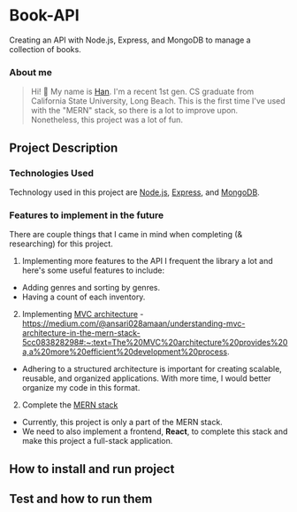 # Book-API
Creating an API with Node.js, Express, and MongoDB to manage a collection of books. 

### About me
> Hi! 👋 My name is [Han](https://www.linkedin.com/in/hmp36/). I'm a recent 1st gen. CS graduate from California State University, Long Beach. This is the first time I've used with the "MERN" stack, so there is a lot to improve upon. Nonetheless, this project was a lot of fun.

## Project Description 
### 

### Technologies Used
Technology used in this project are [Node.js](https://nodejs.org/en/about), [Express](https://expressjs.com/), and [MongoDB](https://www.mongodb.com/). 

### Features to implement in the future
There are couple things that I came in mind when completing (& researching) for this project. 

1) Implementing more features to the API
I frequent the library a lot and here's some useful features to include:
- Adding genres and sorting by genres. 
- Having a count of each inventory. 

2) Implementing [MVC architecture](https://medium.com/@ansari028amaan/understanding-mvc-architecture-in-the-mern-stack-5cc083828298#:~:text=The%20MVC%20architecture%20provides%20a,a%20more%20efficient%20development%20process.)
-https://medium.com/@ansari028amaan/understanding-mvc-architecture-in-the-mern-stack-5cc083828298#:~:text=The%20MVC%20architecture%20provides%20a,a%20more%20efficient%20development%20process.
- Adhering to a structured architecture is important for creating scalable, reusable, and organized applications. With more time, I would better organize my code in this format.

2) Complete the [MERN stack](https://www.mongodb.com/mern-stack)
- Currently, this project is only a part of the MERN stack. 
- We need to also implement a frontend, **React**, to complete this stack and make this project a full-stack application. 


## How to install and run project


## Test and how to run them
